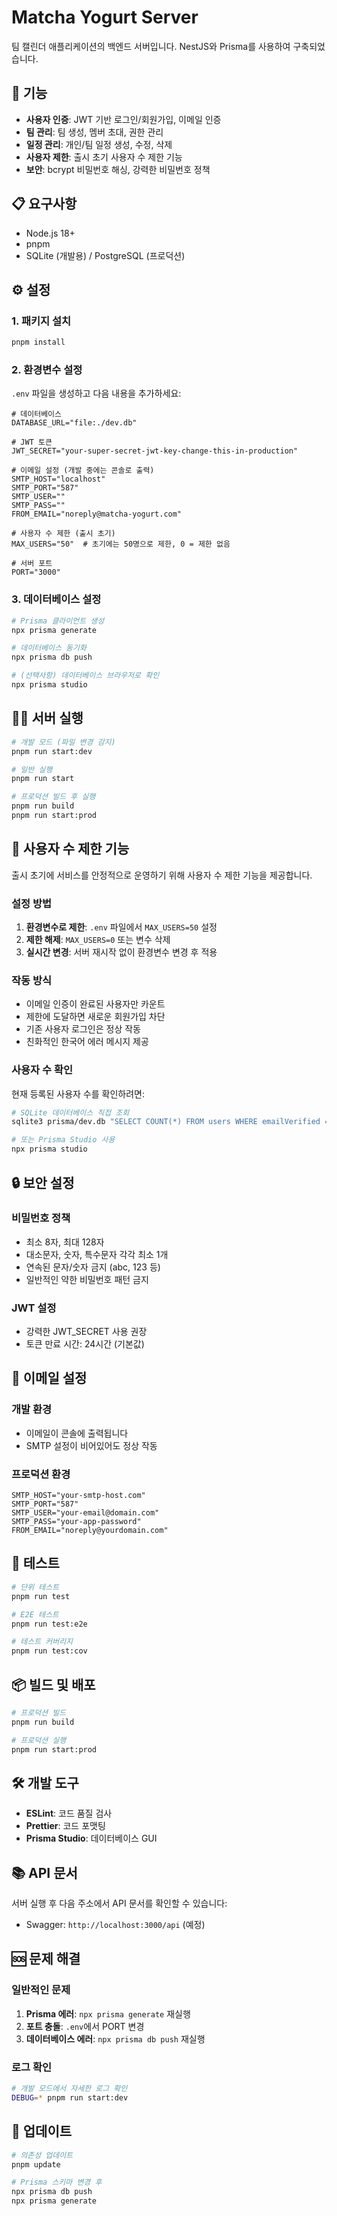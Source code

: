 # Matcha Yogurt Server

팀 캘린더 애플리케이션의 백엔드 서버입니다. NestJS와 Prisma를 사용하여 구축되었습니다.

## 🚀 기능

- **사용자 인증**: JWT 기반 로그인/회원가입, 이메일 인증
- **팀 관리**: 팀 생성, 멤버 초대, 권한 관리
- **일정 관리**: 개인/팀 일정 생성, 수정, 삭제
- **사용자 제한**: 출시 초기 사용자 수 제한 기능
- **보안**: bcrypt 비밀번호 해싱, 강력한 비밀번호 정책

## 📋 요구사항

- Node.js 18+
- pnpm
- SQLite (개발용) / PostgreSQL (프로덕션)

## ⚙️ 설정

### 1. 패키지 설치

```bash
pnpm install
```

### 2. 환경변수 설정

`.env` 파일을 생성하고 다음 내용을 추가하세요:

```env
# 데이터베이스
DATABASE_URL="file:./dev.db"

# JWT 토큰
JWT_SECRET="your-super-secret-jwt-key-change-this-in-production"

# 이메일 설정 (개발 중에는 콘솔로 출력)
SMTP_HOST="localhost"
SMTP_PORT="587"
SMTP_USER=""
SMTP_PASS=""
FROM_EMAIL="noreply@matcha-yogurt.com"

# 사용자 수 제한 (출시 초기)
MAX_USERS="50"  # 초기에는 50명으로 제한, 0 = 제한 없음

# 서버 포트
PORT="3000"
```

### 3. 데이터베이스 설정

```bash
# Prisma 클라이언트 생성
npx prisma generate

# 데이터베이스 동기화
npx prisma db push

# (선택사항) 데이터베이스 브라우저로 확인
npx prisma studio
```

## 🏃‍♂️ 서버 실행

```bash
# 개발 모드 (파일 변경 감지)
pnpm run start:dev

# 일반 실행
pnpm run start

# 프로덕션 빌드 후 실행
pnpm run build
pnpm run start:prod
```

## 👥 사용자 수 제한 기능

출시 초기에 서비스를 안정적으로 운영하기 위해 사용자 수 제한 기능을 제공합니다.

### 설정 방법

1. **환경변수로 제한**: `.env` 파일에서 `MAX_USERS=50` 설정
2. **제한 해제**: `MAX_USERS=0` 또는 변수 삭제
3. **실시간 변경**: 서버 재시작 없이 환경변수 변경 후 적용

### 작동 방식

- 이메일 인증이 완료된 사용자만 카운트
- 제한에 도달하면 새로운 회원가입 차단
- 기존 사용자 로그인은 정상 작동
- 친화적인 한국어 에러 메시지 제공

### 사용자 수 확인

현재 등록된 사용자 수를 확인하려면:

```bash
# SQLite 데이터베이스 직접 조회
sqlite3 prisma/dev.db "SELECT COUNT(*) FROM users WHERE emailVerified = 1;"

# 또는 Prisma Studio 사용
npx prisma studio
```

## 🔒 보안 설정

### 비밀번호 정책

- 최소 8자, 최대 128자
- 대소문자, 숫자, 특수문자 각각 최소 1개
- 연속된 문자/숫자 금지 (abc, 123 등)
- 일반적인 약한 비밀번호 패턴 금지

### JWT 설정

- 강력한 JWT_SECRET 사용 권장
- 토큰 만료 시간: 24시간 (기본값)

## 📧 이메일 설정

### 개발 환경

- 이메일이 콘솔에 출력됩니다
- SMTP 설정이 비어있어도 정상 작동

### 프로덕션 환경

```env
SMTP_HOST="your-smtp-host.com"
SMTP_PORT="587"
SMTP_USER="your-email@domain.com"
SMTP_PASS="your-app-password"
FROM_EMAIL="noreply@yourdomain.com"
```

## 🧪 테스트

```bash
# 단위 테스트
pnpm run test

# E2E 테스트
pnpm run test:e2e

# 테스트 커버리지
pnpm run test:cov
```

## 📦 빌드 및 배포

```bash
# 프로덕션 빌드
pnpm run build

# 프로덕션 실행
pnpm run start:prod
```

## 🛠️ 개발 도구

- **ESLint**: 코드 품질 검사
- **Prettier**: 코드 포맷팅
- **Prisma Studio**: 데이터베이스 GUI

## 📚 API 문서

서버 실행 후 다음 주소에서 API 문서를 확인할 수 있습니다:
- Swagger: `http://localhost:3000/api` (예정)

## 🆘 문제 해결

### 일반적인 문제

1. **Prisma 에러**: `npx prisma generate` 재실행
2. **포트 충돌**: `.env`에서 PORT 변경
3. **데이터베이스 에러**: `npx prisma db push` 재실행

### 로그 확인

```bash
# 개발 모드에서 자세한 로그 확인
DEBUG=* pnpm run start:dev
```

## 🔄 업데이트

```bash
# 의존성 업데이트
pnpm update

# Prisma 스키마 변경 후
npx prisma db push
npx prisma generate
```
